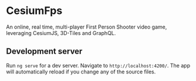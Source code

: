 # CesiumFps

An online, real time, multi-player First Person Shooter video game, leveraging CesiumJS, 3D-Tiles and GraphQL.

## Development server

Run `ng serve` for a dev server. Navigate to `http://localhost:4200/`. The app will automatically reload if you change any of the source files.
